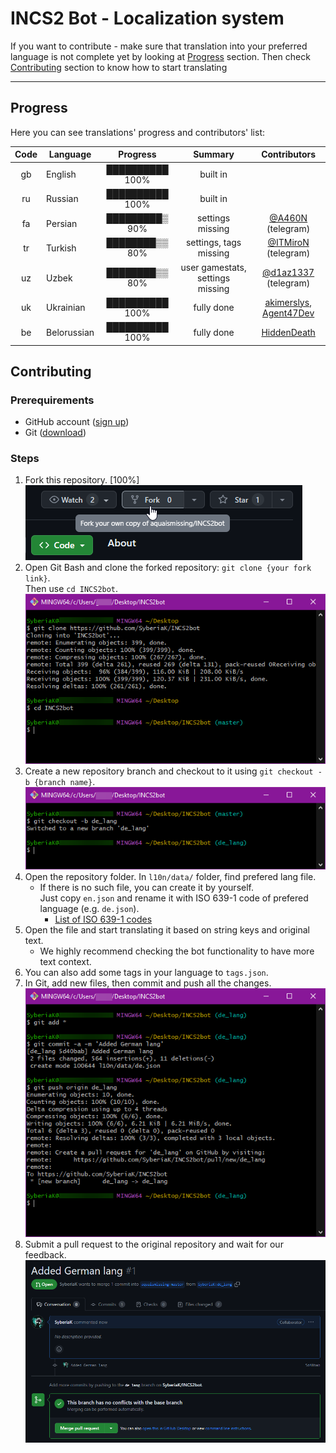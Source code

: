 # INCS2 Bot - Localization system

If you want to contribute - make sure that translation into your preferred language is not complete yet by looking at [Progress](#progress) section.
Then check [Contributing](#contributing) section to know how to start translating

---

## Progress

Here you can see translations' progress and contributors' list:

| Code | Language     |    Progress     |             Summary              |        Contributors        |
|:----:|--------------|:---------------:|:--------------------------------:|:--------------------------:|
|  gb  | English      | ██████████ 100% |             built in             |                            |
|  ru  | Russian      | ██████████ 100% |             built in             |                            |
|  fa  | Persian      | █████████▒ 90%  |         settings missing         |    [@A460N] (telegram)     |
|  tr  | Turkish      | ████████▒▒ 80%  |      settings, tags missing      |   [@ITMiroN] (telegram)    |
|  uz  | Uzbek        | ████████▒▒ 80%  | user gamestats, settings missing |   [@d1az1337] (telegram)   |
|  uk  | Ukrainian    | ██████████ 100% |            fully done            | [akimerslys], [Agent47Dev] |
|  be  | Belorussian  | ██████████ 100% |            fully done            |       [HiddenDeath]        |

## Contributing 

### Prerequirements

- GitHub account ([sign up](https://github.com/signup))
- Git ([download](https://git-scm.com/))

### Steps

1. Fork this repository. [100%]
   \
   ![forking repository](../media/fork_repo.png)
2. Open Git Bash and clone the forked repository: `git clone {your fork link}`.
   \
   Then use `cd INCS2bot`.
   \
   ![cloning repository](../media/clone_repo.png)
3. Create a new repository branch and checkout to it using `git checkout -b {branch name}`.
   \
   ![creating branch](../media/create_branch.png)
4. Open the repository folder. In `l10n/data/` folder, find prefered lang file.
   - If there is no such file, you can create it by yourself.
     \
     Just copy `en.json` and rename it with ISO 639-1 code of prefered language (e.g. `de.json`).
      - [List of ISO 639-1 codes](https://en.wikipedia.org/wiki/List_of_ISO_639-1_codes)
5. Open the file and start translating it based on string keys and original text.
   - We highly recommend checking the bot functionality to have more text context.
6. You can also add some tags in your language to `tags.json`.
7. In Git, add new files, then commit and push all the changes.
   \
   ![commiting changes](../media/commit_changes.png)
8. Submit a pull request to the original repository and wait for our feedback.
   \
   ![submiting pull](../media/submit_pull_request.png)


[@A460N]: https://t.me/A460N
[@ITMiroN]: https://t.me/ITMiroN
[@d1az1337]: https://t.me/d1az1337
[akimerslys]: https://github.com/akimerslys
[Agent47Dev]: https://github.com/Agent47Dev
[HiddenDeath]: https://github.com/HiddenDeath